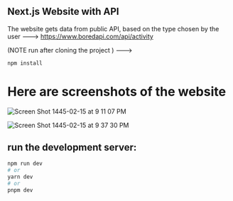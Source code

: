 ## Next.js Website with  API 

The website gets data from public API, based on the type chosen by the user
--->    https://www.boredapi.com/api/activity


(NOTE run after cloning the project ) ---> 
```bash
npm install 
```


# Here are screenshots of the website

![Screen Shot 1445-02-15 at 9 11 07 PM](https://github.com/HanenAljadani/Activity_API_Project/assets/98253428/ff188a17-253d-4bd1-b64e-a06634858cad)


![Screen Shot 1445-02-15 at 9 37 30 PM](https://github.com/HanenAljadani/Activity_API_Project/assets/98253428/1c24d5b0-6098-407e-a38b-f8ecf7a382c5)


## run the development server:

```bash
npm run dev
# or
yarn dev
# or
pnpm dev
```
